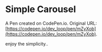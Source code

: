 # Simple Carousel

A Pen created on CodePen.io. Original URL: [https://codepen.io/dev_loop/pen/mZyXob](https://codepen.io/dev_loop/pen/mZyXob).

enjoy the simplicity..
